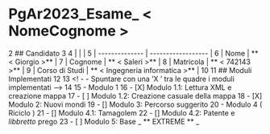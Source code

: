# PgAr2023_Esame_ < NomeCognome >
2 ## Candidato
3
4 | | |
5 | -------------- | ------------------ |
6 | Nome | ** < Giorgio >** |
7 | Cognome | ** < Saleri >** |
8 | Matricola | ** < 742143 >** |
9 | Corso di Studi | ** < Ingegneria informatica >** |
10
11 ## Moduli Implementati
12
13 <! - - Spuntare con una ’X ’ tra le quadre i moduli implementati -->
14
15 - Modulo 1
16 - [X] Modulo 1.1: Lettura XML e creazione mappa
17 - [ ] Modulo 1.2: Creazione casuale della mappa
18 - [X] Modulo 2: Nuovi mondi
19 - [] Modulo 3: Percorso suggerito
20 - Modulo 4 ( Riciclo )
21 - [] Modulo 4.1: Tamagolem
22 - [] Modulo 4.2: Patente e _libbretto_ prego
23 - [ ] Modulo 5: Base _ ** EXTREME ** _
